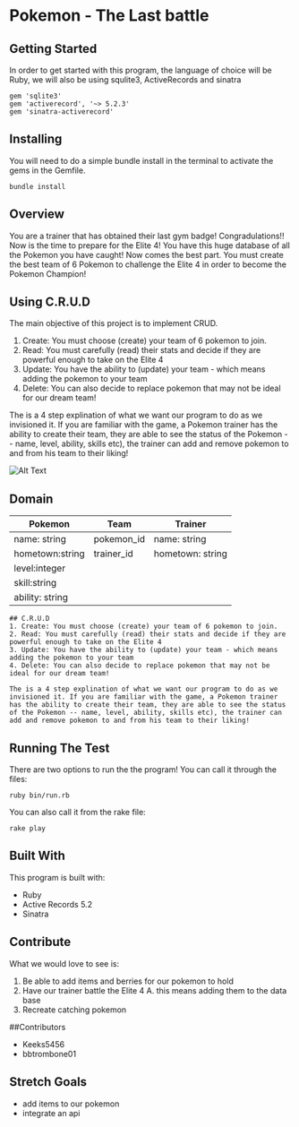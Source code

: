 # Pokemon - The Last battle

## Getting Started
In order to get started with this program, the language of choice will be Ruby, we will also be using squlite3, ActiveRecords and sinatra

```
gem 'sqlite3'
gem 'activerecord', '~> 5.2.3'
gem 'sinatra-activerecord'
```

## Installing
You will need to do a simple bundle install in the terminal to activate the gems in the Gemfile.

```
bundle install
```

## Overview
You are a trainer that has obtained their last gym badge! Congradulations!! Now is the time to prepare for the Elite 4! You have this huge database of all the Pokemon you have caught! Now comes the best part. You must create the best team of 6 Pokemon to challenge the Elite 4 in order to become the Pokemon Champion! 

## Using C.R.U.D

The main objective of this project is to implement CRUD. 

1. Create: You must choose (create) your team of 6 pokemon to join.
2. Read: You must carefully (read) their stats and decide if they are powerful enough to take on the Elite 4
3. Update: You have the ability to (update) your team - which means adding the pokemon to your team
4. Delete: You can also decide to replace pokemon that may not be ideal for our dream team!

The is a 4 step explination of what we want our program to do as we invisioned it. If you are familiar with the game, a Pokemon trainer has the ability to create their team, they are able to see the status of the Pokemon -- name, level, ability, skills etc), the trainer can add and remove pokemon to and from his team to their liking!

![Alt Text](https://media.giphy.com/media/26BROEbZKDrqy1UoU/giphy.gif)


## Domain
|    Pokemon       |    Team     | Trainer          |
|    ---           |   ----      | -----            |
| name: string     | pokemon_id  | name: string     |
| hometown:string  | trainer_id  | hometown: string |
| level:integer    |             | 
| skill:string     |             | 
|ability: string   |             

```
## C.R.U.D
1. Create: You must choose (create) your team of 6 pokemon to join.
2. Read: You must carefully (read) their stats and decide if they are powerful enough to take on the Elite 4
3. Update: You have the ability to (update) your team - which means adding the pokemon to your team
4. Delete: You can also decide to replace pokemon that may not be ideal for our dream team!

The is a 4 step explination of what we want our program to do as we invisioned it. If you are familiar with the game, a Pokemon trainer has the ability to create their team, they are able to see the status of the Pokemon -- name, level, ability, skills etc), the trainer can add and remove pokemon to and from his team to their liking! 
```

## Running The Test 

There are two options to run the the program! You can call it through the files:
```
ruby bin/run.rb
```
You can also call it from the rake file:
```
rake play 
```
## Built With

This program is built with:
- Ruby 
- Active Records 5.2
- Sinatra

## Contribute
What we would love to see is:
1. Be able to add items and berries for our pokemon to hold
2. Have our trainer battle the Elite 4 
  A. this means adding them to the data base 
3. Recreate catching pokemon 

##Contributors
- Keeks5456
- bbtrombone01


## Stretch Goals
- add items to our pokemon 
- integrate an api 
